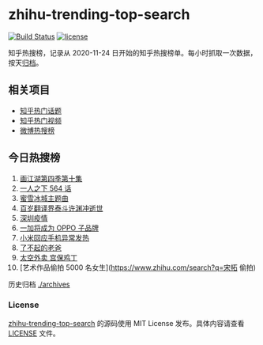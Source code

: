 # zhihu-trending-top-search

[![Build Status](https://github.com/justjavac/zhihu-trending-top-search/workflows/ci/badge.svg?branch=main)](https://github.com/justjavac/zhihu-trending-top-search/actions)
[![license](https://img.shields.io/github/license/justjavac/zhihu-trending-top-search)](https://github.com/justjavac/zhihu-trending-top-search/blob/main/LICENSE)

知乎热搜榜，记录从 2020-11-24 日开始的知乎热搜榜单。每小时抓取一次数据，按天[归档](./archives)。

## 相关项目

- [知乎热门话题](https://github.com/justjavac/zhihu-trending-hot-questions)
- [知乎热门视频](https://github.com/justjavac/zhihu-trending-hot-video)
- [微博热搜榜](https://github.com/justjavac/weibo-trending-hot-search)

## 今日热搜榜

<!-- BEGIN -->
<!-- 最后更新时间 Sat Jun 19 2021 05:04:42 GMT+0800 (China Standard Time) -->

1. [画江湖第四季第十集](https://www.zhihu.com/search?q=画江湖之不良人第四季)
2. [一人之下 564 话](https://www.zhihu.com/search?q=一人之下)
3. [蜜雪冰城主题曲](https://www.zhihu.com/search?q=蜜雪冰城)
4. [百岁翻译界泰斗许渊冲逝世](https://www.zhihu.com/search?q=许渊冲)
5. [深圳疫情](https://www.zhihu.com/search?q=深圳疫情)
6. [一加将成为 OPPO 子品牌](https://www.zhihu.com/search?q=一加)
7. [小米回应手机异常发热](https://www.zhihu.com/search?q=小米)
8. [了不起的老爸](https://www.zhihu.com/search?q=了不起的老爸)
9. [太空外卖 宫保鸡丁](https://www.zhihu.com/search?q=太空外卖)
10. [艺术作品偷拍 5000 名女生](https://www.zhihu.com/search?q=宋拓 偷拍)

<!-- END -->

历史归档 [./archives](./archives)

### License

[zhihu-trending-top-search](https://github.com/justjavac/zhihu-trending-top-search)
的源码使用 MIT License 发布。具体内容请查看 [LICENSE](./LICENSE) 文件。
